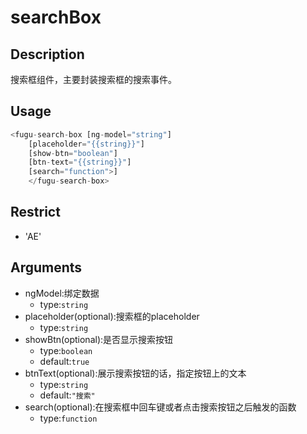 # searchBox
## Description
搜索框组件，主要封装搜索框的搜索事件。

## Usage

``` javascript
<fugu-search-box [ng-model="string"]
    [placeholder="{{string}}"]
    [show-btn="boolean"]
    [btn-text="{{string}}"]
    [search="function">]
    </fugu-search-box>
```
## Restrict
- 'AE'

## Arguments

- ngModel:绑定数据
    - type:`string`
- placeholder(optional):搜索框的placeholder
    - type:`string`
- showBtn(optional):是否显示搜索按钮
    - type:`boolean`
    - default:`true`
- btnText(optional):展示搜索按钮的话，指定按钮上的文本
    - type:`string`
    - default:`"搜索"`
- search(optional):在搜索框中回车键或者点击搜索按钮之后触发的函数
    - type:`function`